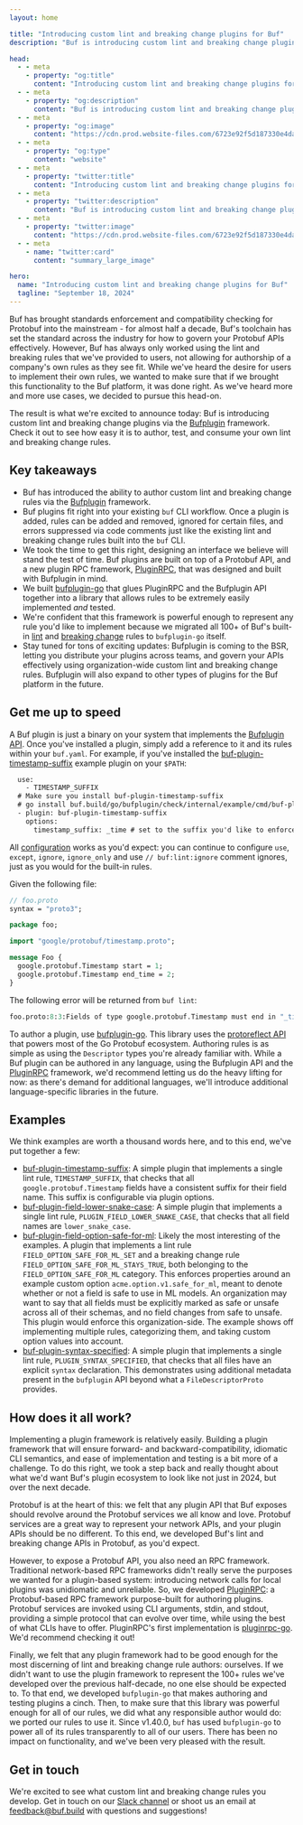 ```yaml
---
layout: home

title: "Introducing custom lint and breaking change plugins for Buf"
description: "Buf is introducing custom lint and breaking change plugins via the Bufplugin framework. Check it out to see how easy it is to author, test, and consume your own lint and breaking change rules."

head:
  - - meta
    - property: "og:title"
      content: "Introducing custom lint and breaking change plugins for Buf"
  - - meta
    - property: "og:description"
      content: "Buf is introducing custom lint and breaking change plugins via the Bufplugin framework. Check it out to see how easy it is to author, test, and consume your own lint and breaking change rules."
  - - meta
    - property: "og:image"
      content: "https://cdn.prod.website-files.com/6723e92f5d187330e4da8144/674fa928d1564442b97e2c24_Custom%20lint.png"
  - - meta
    - property: "og:type"
      content: "website"
  - - meta
    - property: "twitter:title"
      content: "Introducing custom lint and breaking change plugins for Buf"
  - - meta
    - property: "twitter:description"
      content: "Buf is introducing custom lint and breaking change plugins via the Bufplugin framework. Check it out to see how easy it is to author, test, and consume your own lint and breaking change rules."
  - - meta
    - property: "twitter:image"
      content: "https://cdn.prod.website-files.com/6723e92f5d187330e4da8144/674fa928d1564442b97e2c24_Custom%20lint.png"
  - - meta
    - name: "twitter:card"
      content: "summary_large_image"

hero:
  name: "Introducing custom lint and breaking change plugins for Buf"
  tagline: "September 18, 2024"
---
```


Buf has brought standards enforcement and compatibility checking for Protobuf into the mainstream - for almost half a decade, Buf's toolchain has set the standard across the industry for how to govern your Protobuf APIs effectively. However, Buf has always only worked using the lint and breaking rules that we've provided to users, not allowing for authorship of a company's own rules as they see fit. While we've heard the desire for users to implement their own rules, we wanted to make sure that if we brought this functionality to the Buf platform, it was done right. As we've heard more and more use cases, we decided to pursue this head-on.

The result is what we're excited to announce today: Buf is introducing custom lint and breaking change plugins via the [Bufplugin](https://github.com/bufbuild/bufplugin-go) framework. Check it out to see how easy it is to author, test, and consume your own lint and breaking change rules.

## Key takeaways

- Buf has introduced the ability to author custom lint and breaking change rules via the [Bufplugin](https://github.com/bufbuild/bufplugin-go) framework.
- Buf plugins fit right into your existing `buf` CLI workflow. Once a plugin is added, rules can be added and removed, ignored for certain files, and errors suppressed via code comments just like the existing lint and breaking change rules built into the `buf` CLI.
- We took the time to get this right, designing an interface we believe will stand the test of time. Buf plugins are built on top of a Protobuf API, and a new plugin RPC framework, [PluginRPC](https://github.com/pluginrpc), that was designed and built with Bufplugin in mind.
- We built [bufplugin-go](https://github.com/bufbuild/bufplugin-go) that glues PluginRPC and the Bufplugin API together into a library that allows rules to be extremely easily implemented _and_ tested.
- We're confident that this framework is powerful enough to represent any rule you'd like to implement because we migrated all 100+ of Buf's built-in [lint](/docs/lint/rules/index.md) and [breaking change](/docs/breaking/rules/index.md) rules to `bufplugin-go` itself.
- Stay tuned for tons of exciting updates: Bufplugin is coming to the BSR, letting you distribute your plugins across teams, and govern your APIs effectively using organization-wide custom lint and breaking change rules. Bufplugin will also expand to other types of plugins for the Buf platform in the future.

## Get me up to speed

A Buf plugin is just a binary on your system that implements the [Bufplugin API](https://buf.build/bufbuild/bufplugin). Once you've installed a plugin, simply add a reference to it and its rules within your `buf.yaml`. For example, if you've installed the [buf-plugin-timestamp-suffix](https://github.com/bufbuild/bufplugin-go/tree/main/check/internal/example/cmd/buf-plugin-timestamp-suffix) example plugin on your `$PATH`:

```protobuf
  use:
    - TIMESTAMP_SUFFIX
  # Make sure you install buf-plugin-timestamp-suffix
  # go install buf.build/go/bufplugin/check/internal/example/cmd/buf-plugin-timestamp-suffix@latest
  - plugin: buf-plugin-timestamp-suffix
    options:
      timestamp_suffix: _time # set to the suffix you'd like to enforce
```

All [configuration](/docs/configuration/v2/buf-yaml/index.md) works as you'd expect: you can continue to configure `use`, `except`, `ignore`, `ignore_only` and use `// buf:lint:ignore` comment ignores, just as you would for the built-in rules.

Given the following file:

```protobuf
// foo.proto
syntax = "proto3";

package foo;

import "google/protobuf/timestamp.proto";

message Foo {
  google.protobuf.Timestamp start = 1;
  google.protobuf.Timestamp end_time = 2;
}
```

The following error will be returned from `buf lint`:

```protobuf
foo.proto:8:3:Fields of type google.protobuf.Timestamp must end in "_time" but field name was "start". (buf-plugin-timestamp-suffix)
```

To author a plugin, use [bufplugin-go](https://github.com/bufbuild/bufplugin-go). This library uses the [protoreflect API](https://pkg.go.dev/google.golang.org/protobuf@v1.34.2/reflect/protoreflect) that powers most of the Go Protobuf ecosystem. Authoring rules is as simple as using the `Descriptor` types you're already familiar with. While a Buf plugin can be authored in any language, using the Bufplugin API and the [PluginRPC](https://github.com/pluginrpc) framework, we'd recommend letting us do the heavy lifting for now: as there's demand for additional languages, we'll introduce additional language-specific libraries in the future.

## Examples

We think examples are worth a thousand words here, and to this end, we've put together a few:

- [buf-plugin-timestamp-suffix](https://github.com/bufbuild/bufplugin-go/tree/main/check/internal/example/cmd/buf-plugin-timestamp-suffix): A simple plugin that implements a single lint rule, `TIMESTAMP_SUFFIX`, that checks that all `google.protobuf.Timestamp` fields have a consistent suffix for their field name. This suffix is configurable via plugin options.
- [buf-plugin-field-lower-snake-case](https://github.com/bufbuild/bufplugin-go/tree/main/check/internal/example/cmd/buf-plugin-field-lower-snake-case): A simple plugin that implements a single lint rule, `PLUGIN_FIELD_LOWER_SNAKE_CASE`, that checks that all field names are `lower_snake_case`.
- [buf-plugin-field-option-safe-for-ml](https://github.com/bufbuild/bufplugin-go/tree/main/check/internal/example/cmd/buf-plugin-field-option-safe-for-ml): Likely the most interesting of the examples. A plugin that implements a lint rule `FIELD_OPTION_SAFE_FOR_ML_SET` and a breaking change rule `FIELD_OPTION_SAFE_FOR_ML_STAYS_TRUE`, both belonging to the `FIELD_OPTION_SAFE_FOR_ML` category. This enforces properties around an example custom option `acme.option.v1.safe_for_ml`, meant to denote whether or not a field is safe to use in ML models. An organization may want to say that all fields must be explicitly marked as safe or unsafe across all of their schemas, and no field changes from safe to unsafe. This plugin would enforce this organization-side. The example shows off implementing multiple rules, categorizing them, and taking custom option values into account.
- [buf-plugin-syntax-specified](https://github.com/bufbuild/bufplugin-go/tree/main/check/internal/example/cmd/buf-plugin-syntax-specified): A simple plugin that implements a single lint rule, `PLUGIN_SYNTAX_SPECIFIED`, that checks that all files have an explicit `syntax` declaration. This demonstrates using additional metadata present in the `bufplugin` API beyond what a `FileDescriptorProto` provides.

## How does it all work?

Implementing a plugin framework is relatively easily. Building a plugin framework that will ensure forward- and backward-compatibility, idiomatic CLI semantics, and ease of implementation and testing is a bit more of a challenge. To do this right, we took a step back and really thought about what we'd want Buf's plugin ecosystem to look like not just in 2024, but over the next decade.

Protobuf is at the heart of this: we felt that any plugin API that Buf exposes should revolve around the Protobuf services we all know and love. Protobuf services are a great way to represent your network APIs, and your plugin APIs should be no different. To this end, we developed Buf's lint and breaking change APIs in Protobuf, as you'd expect.

However, to expose a Protobuf API, you also need an RPC framework. Traditional network-based RPC frameworks didn't really serve the purposes we wanted for a plugin-based system: introducing network calls for local plugins was unidiomatic and unreliable. So, we developed [PluginRPC](https://github.com/pluginrpc): a Protobuf-based RPC framework purpose-built for authoring plugins. Protobuf services are invoked using CLI arguments, stdin, and stdout, providing a simple protocol that can evolve over time, while using the best of what CLIs have to offer. PluginRPC's first implementation is [pluginrpc-go](https://github.com/pluginrpc/pluginrpc-go). We'd recommend checking it out!

Finally, we felt that any plugin framework had to be good enough for the most discerning of lint and breaking change rule authors: ourselves. If we didn't want to use the plugin framework to represent the 100+ rules we've developed over the previous half-decade, no one else should be expected to. To that end, we developed `bufplugin-go` that makes authoring and testing plugins a cinch. Then, to make sure that this library was powerful enough for all of our rules, we did what any responsible author would do: we ported our rules to use it. Since v1.40.0, `buf` has used `bufplugin-go` to power all of its rules transparently to all of our users. There has been no impact on functionality, and we've been very pleased with the result.

## Get in touch

We're excited to see what custom lint and breaking change rules you develop. Get in touch on our [Slack channel](https://buf.build/b/slack) or shoot us an email at [feedback@buf.build](mailto:feedback@buf.build) with questions and suggestions!
